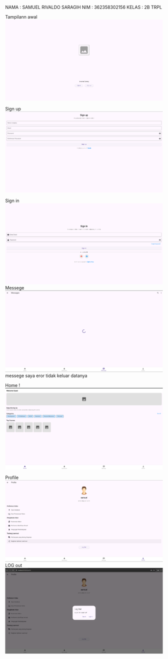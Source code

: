 NAMA    : SAMUEL RIVALDO SARAGIH
NIM     : 362358302156
KELAS   : 2B TRPL

Tampilann awal
![alt text](image-6.png)


Sign up
![gambar](image-7.png)

Sign in
![gambar](image-5.png)
Messege 
![gambar](image-3.png)
messege saya eror tidak keluar datanya

Home
!![gambar](image-8.png)

Profile
![gambar](image-1.png)
LOG out
![gambar](image-2.png)